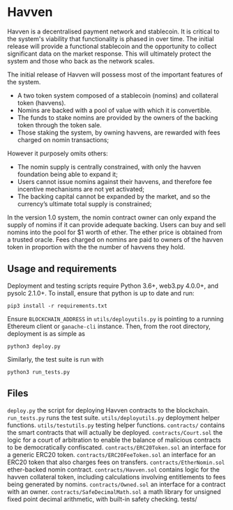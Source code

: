 # Havven

Havven is a decentralised payment network and stablecoin.
It is critical to the system's viability that functionality is phased in over time. The initial release will provide a functional stablecoin and the opportunity to collect significant data on the market response. This will ultimately protect the system and those who back as the network scales.

The initial release of Havven will possess most of the important features of the system.

* A two token system composed of a stablecoin (nomins) and collateral token (havvens).
* Nomins are backed with a pool of value with which it is convertible.
* The funds to stake nomins are provided by the owners of the backing token through the token sale.
* Those staking the system, by owning havvens, are rewarded with fees charged on nomin transactions;

However it purposely omits others:

* The nomin supply is centrally constrained, with only the havven foundation being able to expand it;
* Users cannot issue nomins against their havvens, and therefore fee incentive mechanisms are not yet activated;
* The backing capital cannot be expanded by the market, and so the currency’s ultimate total supply is constrained;

In the version 1.0 system, the nomin contract owner can only expand the supply of nomins if it can provide adequate backing.
Users can buy and sell nomins into the pool for $1 worth of ether. The ether price is
obtained from a trusted oracle. Fees charged on nomins are paid to owners of the havven token
in proportion with the the number of havvens they hold.


## Usage and requirements

Deployment and testing scripts require Python 3.6+, web3.py 4.0.0+, and pysolc 2.1.0+. To install, ensure that python is up to date and run:

```pip3 install -r requirements.txt```

Ensure `BLOCKCHAIN_ADDRESS` in `utils/deployutils.py` is pointing to a running
Ethereum client or `ganache-cli` instance. Then, from the root directory,
deployment is as simple as

```python3 deploy.py```

Similarly, the test suite is run with

```python3 run_tests.py```


## Files

`deploy.py` the script for deploying Havven contracts to the blockchain.
`run_tests.py` runs the test suite.
`utils/deployutils.py` deployment helper functions.
`utils/testutils.py` testing helper functions.
`contracts/` contains the smart contracts that will actually be deployed.
`contracts/Court.sol` the logic for a court of arbitration to enable the balance of malicious contracts to be democratically confiscated.
`contracts/ERC20Token.sol` an interface for a generic ERC20 token.
`contracts/ERC20FeeToken.sol` an interface for an ERC20 token that also charges fees on transfers.
`contracts/EtherNomin.sol` ether-backed nomin contract.
`contracts/Havven.sol` contains logic for the havven collateral token, including calculations involving entitlements to fees being generated by nomins.
`contracts/Owned.sol` an interface for a contract with an owner.
`contracts/SafeDecimalMath.sol` a math library for unsigned fixed point decimal arithmetic, with built-in safety checking.
tests/